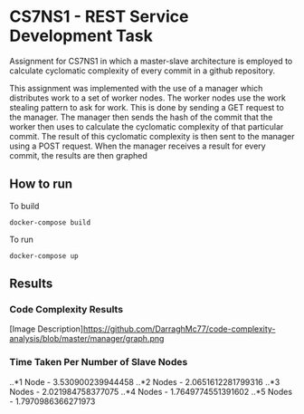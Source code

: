 # CS7NS1 - REST Service Development Task
Assignment for CS7NS1 in which a master-slave architecture is employed to calculate cyclomatic complexity of every commit in a github repository.

This assignment was implemented with the use of a manager which distributes work to a set of worker nodes. The worker nodes use the work stealing pattern to ask for work. This is done by sending a GET request to the manager. The manager then sends the hash of the commit that the worker then uses to calculate the cyclomatic complexity of that particular commit. The result of this cyclomatic complexity is then sent to the manager using a POST request. When the manager receives a result for every commit, the results are then graphed 

## How to run
To build 
```
docker-compose build
```
To run
```
docker-compose up
```

## Results
### Code Complexity Results

[Image Description]https://github.com/DarraghMc77/code-complexity-analysis/blob/master/manager/graph.png

### Time Taken Per Number of Slave Nodes
..*1 Node - 3.530900239944458
..*2 Nodes - 2.0651612281799316
..*3 Nodes - 2.021984758377075
..*4 Nodes - 1.7649774551391602
..*5 Nodes - 1.7970986366271973
